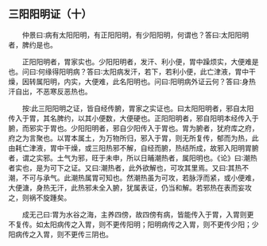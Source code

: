 ## 三阳阳明证（十）


&emsp;&emsp;仲景曰∶病有太阳阳明，有正阳阳明，有少阳阳明，何谓也？答曰∶太阳阳明者，脾约是也。

&emsp;&emsp;正阳阳明者，胃家实也。少阳阳明者，发汗、利小便，胃中躁烦实，大便难是也。问曰∶何缘得阳明病？答曰∶太阳病发汗，若下，若利小便，此亡津液，胃中干燥，因转属阳明，内实，大便难，此名阳明也。问曰∶阳明病外证云何？答曰∶身热汗自出，不恶寒反恶热也。

&emsp;&emsp;按∶此三阳阳明之证，皆自经传腑，胃家之实证也。曰太阳阳明者，邪自太阳传入于胃，其名脾约，以其小便数，大便硬也。正阳阳明者，邪自阳明本经传入于腑，而邪实于胃也。少阳阳明者，邪自少阳传入于胃也。胃为腑者，犹府库之府，府之为言聚也。以胃本属土，为万物所归，邪入于胃，则无所复传，郁而为热，此由耗亡津液，胃中干燥，或三阳热邪不解，自经而腑，热结所成，故邪入阳明胃腑者，谓之实邪。土气为邪，旺于未申，所以日晡潮热者，属阳明也。《论》曰∶潮热者实也，是为可下之证。又曰∶潮热者，此外欲解也，可攻其里焉。又曰∶其热不潮，不可与承气。此潮热属胃可知也。然潮热虽为可攻，若脉浮而紧，或小便难，大便溏，身热无汗，此热邪未全入腑，犹属表证，仍当和解。若邪热在表而妄攻之，则祸不旋踵矣。

&emsp;&emsp;成无己曰∶胃为水谷之海，主养四傍，故四傍有病，皆能传入于胃，入胃则更不复传。如太阳病传之入胃，则不更传阳明；阳明病传之入胃，则不更传少阳；少阳病传之入胃，则不更传三阴也。


